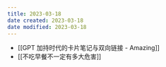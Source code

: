 ```yaml
---
title: 2023-03-18
date created: 2023-03-18
date modified: 2023-03-18
---
```

- [[GPT 加持时代的卡片笔记与双向链接 - Amazing]]
- [[不吃早餐不一定有多大危害]]